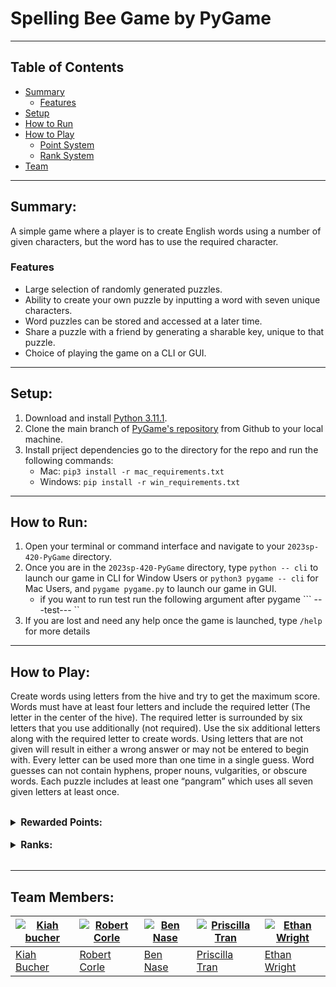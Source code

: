# Spelling Bee Game by PyGame
---

## Table of Contents
- [Summary](#summary)
    - [Features](#features)
- [Setup](#setup)
- [How to Run](#how-to-run)
- [How to Play](#how-to-play)
    - [Point System](###Rewarded-points)
    - [Rank System](###Ranks)
- [Team](#team-members)
---

## Summary:

A simple game where a player is to create English words using a number of given characters, but the word has to use the required character.

### Features
- Large selection of randomly generated puzzles.
- Ability to create your own puzzle by inputting a word with seven unique characters.
- Word puzzles can be stored and accessed at a later time.
- Share a puzzle with a friend by generating a sharable key, unique to that puzzle.
- Choice of playing the game on a CLI or GUI.


---

## Setup:

1. Download and install [Python 3.11.1](https://www.python.org/downloads/). 
2. Clone the main branch of [PyGame's repository](https://github.com/mucsci-students/2023sp-420-PyGame) from Github to your local machine.
3. Install priject dependencies go to the directory for the repo and run the following commands:
    - Mac:
    ``` pip3 install -r mac_requirements.txt ```
    - Windows:
    ``` pip install -r win_requirements.txt ```

---

## How to Run:

1. Open your terminal or command interface and navigate to your `2023sp-420-PyGame` directory.
2. Once you are in the `2023sp-420-PyGame` directory, type ```python -- cli``` to launch our game in CLI for Window Users or ```python3 pygame -- cli``` for Mac Users, and ```pygame pygame.py``` to launch our game in GUI. 
    - if you want to run test run the following argument after pygame ``` ---test--- ``
3. If you are lost and need any help once the game is launched, type `/help` for more details


---

## How to Play:

Create words using letters from the hive and try to get the maximum score. Words must have at least four letters and include the required letter (The letter in the center of the hive). The required letter is surrounded by six letters that you use additionally (not required). Use the six additional letters along with the required letter to create words. Using letters that are not given will result in either a wrong answer or may not be entered to begin with. Every letter can be used more than one time in a single guess. Word guesses can not contain hyphens, proper nouns, vulgarities, or obscure words. Each puzzle includes at least one “pangram” which uses all seven given letters at least once.

<br>

<details>
<summary style="font-weight:bold;font-size:11.5pt;">Rewarded Points:</summary>

- 4-letter words are worth 1 point each.
- If the entered word is longer than 4 letters then you get a point for the word's character length
- Each puzzle includes at least one “pangram” which uses every letter at least once.
- Words guesses that use all seven given letters will earn double amount of points
</details>

<br>

<details>
<summary style="font-weight:bold;font-size:11.5pt;">Ranks:</summary>

Every puzzle has 10 ranks that will progress and change based on the percentage that the puzzle is completed:

|   Rank     | Completed % |
|------------|-------------|
| Beginner   |     <2%     |
| Good Start |      2%     |
| Moving Up  |      5%     |
| Good       |      8%     |
| Solid      |     15%     |
| Nice       |     25%     |
| Great      |     40%     |
| Amazing    |     50%     |
| Genius     |     70%     |
| Queen Bee  |    100%     |
<br>
</details>

<br>

---

## Team Members:

| [![Kiah bucher](https://avatars.githubusercontent.com/u/70379821?v=4)](https://github.com/WhitePolaris) | [![Robert Corle](https://avatars.githubusercontent.com/u/93812563?v=4)](https://github.com/RjCor) | [![Ben Nase](https://avatars.githubusercontent.com/u/121914115?v=4)](https://github.com/bennase) | [![Priscilla Tran](https://avatars.githubusercontent.com/u/81700428?v=4)](https://github.com/priscillatran) | [![Ethan Wright](https://avatars.githubusercontent.com/u/122811350?v=4)](https://github.com/EthanWright24) |
|---------------------------------------------------------------------------------------------------|---------------------------------------------------------------------------------------------------------------|--------------------------------------------------------------------------------------------------|-------------------------------------------------------------------------------------------------------------|------------------------------------------------------------------------------------------------------------|
| [Kiah Bucher](https://github.com/WhitePolaris)                                                          | [Robert Corle](https://https://github.com/RjCor)                                                  | [Ben Nase](https://github.com/bennase)                                                           | [Priscilla Tran](https://github.com/priscillatran)                                                          | [Ethan Wright](https://github.com/EthanWright24)                                                           |
